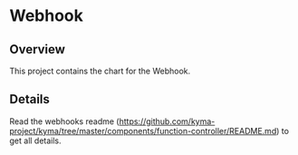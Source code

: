 # Webhook

## Overview

This project contains the chart for the Webhook.

## Details

Read the webhooks readme (https://github.com/kyma-project/kyma/tree/master/components/function-controller/README.md) to get all details.
